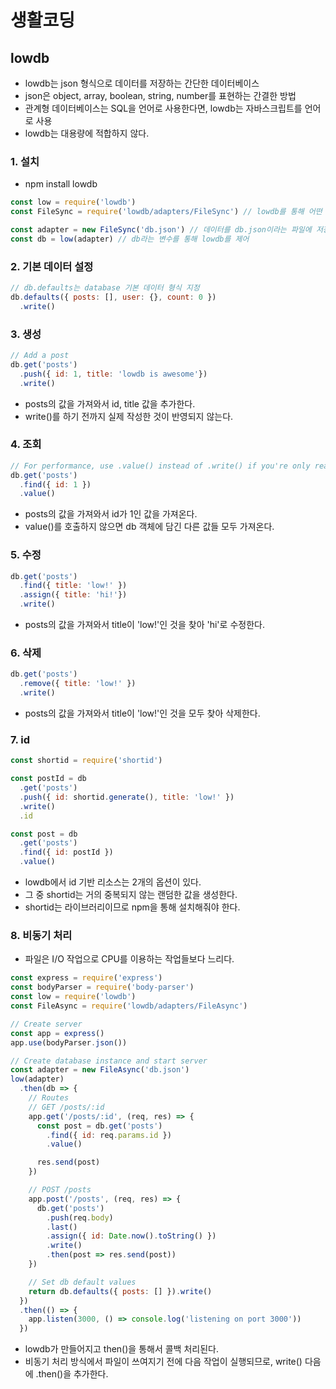 # 생활코딩

## lowdb

- lowdb는 json 형식으로 데이터를 저장하는 간단한 데이터베이스
- json은 object, array, boolean, string, number를 표현하는 간결한 방법
- 관계형 데이터베이스는 SQL을 언어로 사용한다면, lowdb는 자바스크립트를 언어로 사용
- lowdb는 대용량에 적합하지 않다.

### 1. 설치

- npm install lowdb

```javascript
const low = require('lowdb')
const FileSync = require('lowdb/adapters/FileSync') // lowdb를 통해 어떤 방식으로 데이터를 저장할 것인가, 파일 동기 방식

const adapter = new FileSync('db.json') // 데이터를 db.json이라는 파일에 저장
const db = low(adapter) // db라는 변수를 통해 lowdb를 제어
```

### 2. 기본 데이터 설정

```javascript
// db.defaults는 database 기본 데이터 형식 지정
db.defaults({ posts: [], user: {}, count: 0 })
  .write()
```

### 3. 생성

```javascript
// Add a post
db.get('posts')
  .push({ id: 1, title: 'lowdb is awesome'})
  .write()
```

- posts의 값을 가져와서 id, title 값을 추가한다.
- write()를 하기 전까지 실제 작성한 것이 반영되지 않는다.

### 4. 조회

```javascript
// For performance, use .value() instead of .write() if you're only reading from db
db.get('posts')
  .find({ id: 1 })
  .value()
```

- posts의 값을 가져와서 id가 1인 값을 가져온다.
- value()를 호출하지 않으면 db 객체에 담긴 다른 값들 모두 가져온다.

### 5. 수정

```javascript
db.get('posts')
  .find({ title: 'low!' })
  .assign({ title: 'hi!'})
  .write()
```

- posts의 값을 가져와서 title이 'low!'인 것을 찾아 'hi'로 수정한다.

### 6. 삭제

```javascript
db.get('posts')
  .remove({ title: 'low!' })
  .write()
```

- posts의 값을 가져와서 title이 'low!'인 것을 모두 찾아 삭제한다.

### 7. id

```javascript
const shortid = require('shortid')

const postId = db
  .get('posts')
  .push({ id: shortid.generate(), title: 'low!' })
  .write()
  .id

const post = db
  .get('posts')
  .find({ id: postId })
  .value()
```

- lowdb에서 id 기반 리소스는 2개의 옵션이 있다.
- 그 중 shortid는 거의 중복되지 않는 랜덤한 값을 생성한다.
- shortid는 라이브러리이므로 npm을 통해 설치해줘야 한다.

### 8. 비동기 처리

- 파일은 I/O 작업으로 CPU를 이용하는 작업들보다 느리다.

```javascript
const express = require('express')
const bodyParser = require('body-parser')
const low = require('lowdb')
const FileAsync = require('lowdb/adapters/FileAsync')

// Create server
const app = express()
app.use(bodyParser.json())

// Create database instance and start server
const adapter = new FileAsync('db.json')
low(adapter)
  .then(db => {
    // Routes
    // GET /posts/:id
    app.get('/posts/:id', (req, res) => {
      const post = db.get('posts')
        .find({ id: req.params.id })
        .value()

      res.send(post)
    })

    // POST /posts
    app.post('/posts', (req, res) => {
      db.get('posts')
        .push(req.body)
        .last()
        .assign({ id: Date.now().toString() })
        .write()
        .then(post => res.send(post))
    })

    // Set db default values
    return db.defaults({ posts: [] }).write()
  })
  .then(() => {
    app.listen(3000, () => console.log('listening on port 3000'))
  })
```

- lowdb가 만들어지고 then()을 통해서 콜백 처리된다.
- 비동기 처리 방식에서 파일이 쓰여지기 전에 다음 작업이 실행되므로, write() 다음에 .then()을 추가한다.